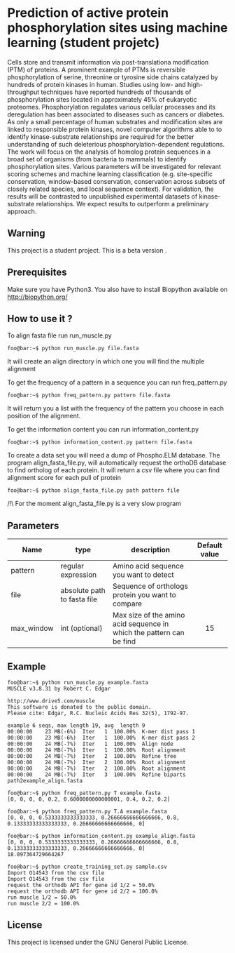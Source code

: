 # Prediction of active protein phosphorylation sites using machine learning (student projetc)

Cells store and transmit information via post-translationa modification (PTM) of proteins. A prominent example of PTMs is reversible phosphorylation of serine, threonine or tyrosine side chains catalyzed by hundreds of protein kinases in human. Studies using low- and high-throughput techniques have reported hundreds of thousands of phosphorylation sites located in approximately 45% of eukaryotic proteomes. Phosphorylation regulates various cellular processes and its deregulation has been associated to diseases such as cancers or diabetes. As only a small percentage of human substrates and modification sites are linked to responsible protein kinases, novel computer algorithms able to to identify kinase-substrate relationships are required for the better understanding of such deleterious phosphorylation-dependent regulations. The work will focus on the analysis of homolog protein sequences in a broad set of organisms (from bacteria to mammals) to identify phosphorylation sites. Various parameters will be investigated for relevant scoring schemes and machine learning classification (e.g. site-specific conservation, window-based conservation, conservation across subsets of closely related species, and local sequence context). For validation, the results will be contrasted to unpublished experimental datasets of kinase- substrate relationships. We expect results to outperform a preliminary approach.


## Warning 

This project is a student project. This is a beta version . 


## Prerequisites

Make sure you have Python3. You also have to install Biopython available on http://biopython.org/


## How to use it ?

To align fasta file run run_muscle.py
```console
foo@bar:~$ python run_muscle.py file.fasta
```
It will create an align directory in which one you will find the multiple alignment

To get the frequency of a pattern in a sequence you can run freq_pattern.py
```console
foo@bar:~$ python freq_pattern.py pattern file.fasta
```
It will return you a list with the frequency of the pattern you choose in each position of the alignment.

To get the information content you can run information_content.py
```console
foo@bar:~$ python information_content.py pattern file.fasta
```

To create a data set you will need a dump of Phospho.ELM database. The program align_fasta_file.py, will automatically request the orthoDB database to find ortholog of each protein.
It will return a csv file where you can find alignment score for each pull of protein
```console
foo@bar:~$ python align_fasta_file.py path pattern file
```
/!\ For the moment align_fasta_file.py is a very slow program

## Parameters 


| Name          |     type           |           description              | Default value|
| ------------- |    -------------   | -------------                    | :-------------: |
| pattern       | regular expression | Amino acid sequence you want to detect | |
| file          | absolute path to fasta file   | Sequence of orthologs protein you want to compare     | |
| max_window    | int (optional)     | Max size of the amino acid sequence in which the pattern can be find| 15 |


## Example

```console
foo@bar:~$ python run_muscle.py example.fasta
MUSCLE v3.8.31 by Robert C. Edgar

http://www.drive5.com/muscle
This software is donated to the public domain.
Please cite: Edgar, R.C. Nucleic Acids Res 32(5), 1792-97.

example 6 seqs, max length 19, avg  length 9
00:00:00    23 MB(-6%)  Iter   1  100.00%  K-mer dist pass 1
00:00:00    23 MB(-6%)  Iter   1  100.00%  K-mer dist pass 2
00:00:00    24 MB(-7%)  Iter   1  100.00%  Align node       
00:00:00    24 MB(-7%)  Iter   1  100.00%  Root alignment
00:00:00    24 MB(-7%)  Iter   2  100.00%  Refine tree   
00:00:00    24 MB(-7%)  Iter   2  100.00%  Root alignment
00:00:00    24 MB(-7%)  Iter   2  100.00%  Root alignment
00:00:00    24 MB(-7%)  Iter   3  100.00%  Refine biparts
path2example_align.fasta
```

```console
foo@bar:~$ python freq_pattern.py T example.fasta
[0, 0, 0, 0, 0.2, 0.6000000000000001, 0.4, 0.2, 0.2]
```

```console
foo@bar:~$ python freq_pattern.py T.A example.fasta
[0, 0, 0, 0.5333333333333333, 0.26666666666666666, 0.8, 0.13333333333333333, 0.26666666666666666, 0]
```

```console
foo@bar:~$ python information_content.py example_align.fasta
[0, 0, 0, 0.5333333333333333, 0.26666666666666666, 0.8, 0.13333333333333333, 0.26666666666666666, 0]
18.097364729664267
```

```console
foo@bar:~$ python create_training_set.py sample.csv 
Import O14543 from the csv file
Import O14543 from the csv file
request the orthodb API for gene id 1/2 = 50.0%
request the orthodb API for gene id 2/2 = 100.0%
run muscle 1/2 = 50.0%
run muscle 2/2 = 100.0%
```

## License

This project is licensed under the GNU General Public License.
